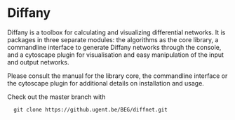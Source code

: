 # Diffany ####

Diffany is a toolbox for calculating and visualizing differential networks. It is packages in three separate modules: the algorithms as the core library, a commandline interface to generate Diffany networks through the console, and a cytoscape plugin for visualisation and easy manipulation of the input and output networks. 

Please consult the manual for the library core, the commandline interface or the cytoscape plugin for additional details on installation and usage. 

Check out the master branch with

      git clone https://github.ugent.be/BEG/diffnet.git
